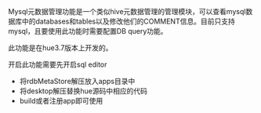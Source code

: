 Mysql元数据管理功能是一个类似hive元数据管理的管理模块，可以查看mysql数据库中的databases和tables以及修改他们的COMMENT信息。目前只支持mysql，且要使用此功能时需要配置DB query功能。

此功能是在hue3.7版本上开发的。


开启此功能需要先开启sql editor
* 将rdbMetaStore解压放入apps目录中
* 将desktop解压替换hue源码中相应的代码
* build或者注册app即可使用
